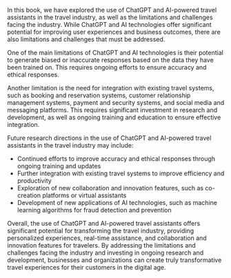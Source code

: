 

In this book, we have explored the use of ChatGPT and AI-powered travel assistants in the travel industry, as well as the limitations and challenges facing the industry. While ChatGPT and AI technologies offer significant potential for improving user experiences and business outcomes, there are also limitations and challenges that must be addressed.

One of the main limitations of ChatGPT and AI technologies is their potential to generate biased or inaccurate responses based on the data they have been trained on. This requires ongoing efforts to ensure accuracy and ethical responses.

Another limitation is the need for integration with existing travel systems, such as booking and reservation systems, customer relationship management systems, payment and security systems, and social media and messaging platforms. This requires significant investment in research and development, as well as ongoing training and education to ensure effective integration.

Future research directions in the use of ChatGPT and AI-powered travel assistants in the travel industry may include:

* Continued efforts to improve accuracy and ethical responses through ongoing training and updates
* Further integration with existing travel systems to improve efficiency and productivity
* Exploration of new collaboration and innovation features, such as co-creation platforms or virtual assistants
* Development of new applications of AI technologies, such as machine learning algorithms for fraud detection and prevention

Overall, the use of ChatGPT and AI-powered travel assistants offers significant potential for transforming the travel industry, providing personalized experiences, real-time assistance, and collaboration and innovation features for travelers. By addressing the limitations and challenges facing the industry and investing in ongoing research and development, businesses and organizations can create truly transformative travel experiences for their customers in the digital age.


